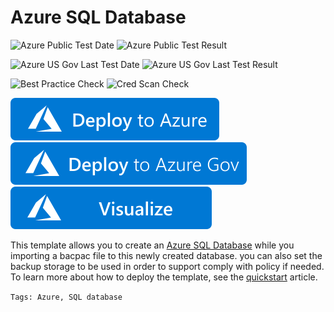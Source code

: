 # Azure SQL Database

![Azure Public Test Date](https://azurequickstartsservice.blob.core.windows.net/badges/101-sql-database-Import/PublicLastTestDate.svg)
![Azure Public Test Result](https://azurequickstartsservice.blob.core.windows.net/badges/101-sql-database-Import/PublicDeployment.svg)

![Azure US Gov Last Test Date](https://azurequickstartsservice.blob.core.windows.net/badges/101-sql-database-Import/FairfaxLastTestDate.svg)
![Azure US Gov Last Test Result](https://azurequickstartsservice.blob.core.windows.net/badges/101-sql-database-Import/FairfaxDeployment.svg)

![Best Practice Check](https://azurequickstartsservice.blob.core.windows.net/badges/101-sql-database-Import/BestPracticeResult.svg)
![Cred Scan Check](https://azurequickstartsservice.blob.core.windows.net/badges/101-sql-database-Import/CredScanResult.svg)

[![Deploy To Azure](https://raw.githubusercontent.com/Azure/azure-quickstart-templates/master/1-CONTRIBUTION-GUIDE/images/deploytoazure.svg?sanitize=true)](https://portal.azure.com/#create/Microsoft.Template/uri/https%3A%2F%2Fraw.githubusercontent.com%2FAzure%2Fazure-quickstart-templates%2Fmaster%2F101-sql-database-Import%2Fazuredeploy.json)
[![Deploy To Azure US Gov](https://raw.githubusercontent.com/Azure/azure-quickstart-templates/master/1-CONTRIBUTION-GUIDE/images/deploytoazuregov.svg?sanitize=true)](https://portal.azure.us/#create/Microsoft.Template/uri/https%3A%2F%2Fraw.githubusercontent.com%2FAzure%2Fazure-quickstart-templates%2Fmaster%2F101-sql-database-Import%2Fazuredeploy.json)
[![Visualize](https://raw.githubusercontent.com/Azure/azure-quickstart-templates/master/1-CONTRIBUTION-GUIDE/images/visualizebutton.svg?sanitize=true)](http://armviz.io/#/?load=https%3A%2F%2Fraw.githubusercontent.com%2FAzure%2Fazure-quickstart-templates%2Fmaster%2F101-sql-database-Import%2Fazuredeploy.json)    

This template allows you to create an [Azure SQL Database](https://docs.microsoft.com/azure/azure-sql/database/sql-database-paas-overview) while you importing a bacpac file to this newly created database. you can also set the backup storage to be used in order to support comply with policy if needed. To learn more about how to deploy the template, see the [quickstart](https://docs.microsoft.com/azure/azure-sql/database/single-database-create-arm-template-quickstart) article.

`Tags: Azure, SQL database`
